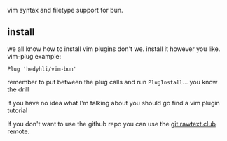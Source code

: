 vim syntax and filetype support for bun.

## install

we all know how to install vim plugins don't we. install it however you like. vim-plug example:

```
Plug 'hedyhli/vim-bun'
```

remember to put between the plug calls and run `PlugInstall`... you know the drill

if you have no idea what I'm talking about you should go find a vim plugin tutorial

If you don't want to use the github repo you can use the
[git.rawtext.club](https://git.rawtext.club/hedy/vim-bun) remote.
